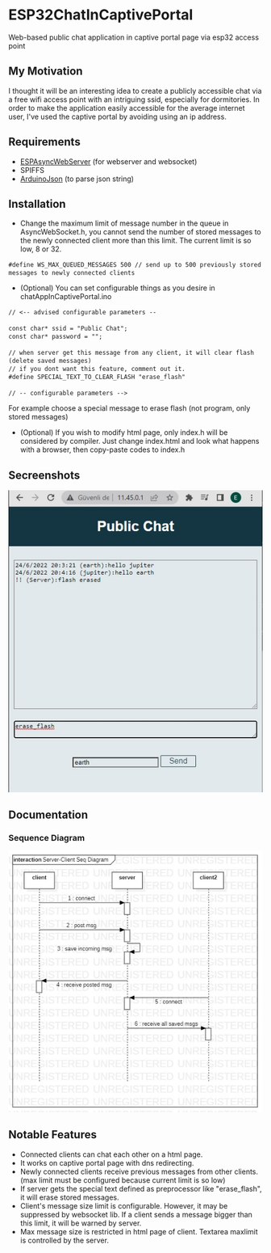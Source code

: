 # ESP32ChatInCaptivePortal
Web-based public chat application in captive portal page via esp32 access point

## My Motivation
I thought it will be an interesting idea to create a publicly accessible chat via a free wifi access point with an intriguing ssid, especially for dormitories. In order to make the application easily accessible for the average internet user, I've used the captive portal by avoiding using an ip address.

## Requirements
- [ESPAsyncWebServer](https://github.com/me-no-dev/ESPAsyncWebServer) (for webserver and websocket)
- SPIFFS
- [ArduinoJson](https://arduinojson.org/) (to parse json string)

## Installation
- Change the maximum limit of message number in the queue in AsyncWebSocket.h, you cannot send the number of stored messages to the newly connected client more than this limit. The current limit is so low, 8 or 32. 

```
#define WS_MAX_QUEUED_MESSAGES 500 // send up to 500 previously stored messages to newly connected clients
```

- (Optional) You can set configurable things as you desire in chatAppInCaptivePortal.ino

```
// <-- advised configurable parameters --

const char* ssid = "Public Chat";
const char* password = "";

// when server get this message from any client, it will clear flash (delete saved messages)
// if you dont want this feature, comment out it.
#define SPECIAL_TEXT_TO_CLEAR_FLASH "erase_flash"

// -- configurable parameters -->
```
For example choose a special message to erase flash (not program, only stored messages) 

- (Optional) If you wish to modify html page, only index.h will be considered by compiler. Just change index.html and look what happens with a browser, then copy-paste codes to index.h

## Secreenshots
![ss](docs/SS.jpg)

## Documentation
### Sequence Diagram
![seq-diagram](docs/SeqDiagram.jpg)

## Notable Features
- Connected clients can chat each other on a html page.
- It works on captive portal page with dns redirecting.
- Newly connected clients receive previous messages from other clients. (max limit must be configured because current limit is so low)
- If server gets the special text defined as preprocessor like "erase_flash", it will erase stored messages.
- Client's message size limit is configurable. However, it may be suppressed by websocket lib. If a client sends a message bigger than this limit, it will be warned by server.
- Max message size is restricted in html page of client. Textarea maxlimit is controlled by the server. 